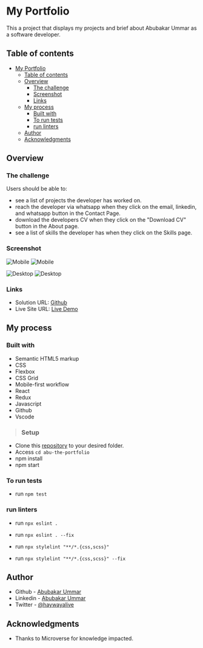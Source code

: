 # My Portfolio

This a project that displays my projects and brief about Abubakar Ummar as a software developer.

## Table of contents

- [My Portfolio](#my-portfolio)
  - [Table of contents](#table-of-contents)
  - [Overview](#overview)
    - [The challenge](#the-challenge)
    - [Screenshot](#screenshot)
    - [Links](#links)
  - [My process](#my-process)
    - [Built with](#built-with)
    - [To run tests](#to-run-tests)
    - [run linters](#run-linters)
  - [Author](#author)
  - [Acknowledgments](#acknowledgments)

## Overview

### The challenge

Users should be able to:

- see a list of projects the developer has worked on.
- reach the developer via whatsapp when they click on the email, linkedin, and whatsapp button in the Contact Page.
- download the developers CV when they click on the "Download CV" button in the About page.
- see a list of skills the developer has when they click on the Skills page.

### Screenshot

![Mobile](public/project_screenshot/mobile-light.png)
![Mobile](public/project_screenshot/mobile-dark.png)

![Desktop](public/project_screenshot/desk-light.png)
![Desktop](public/project_screenshot/desk-dark.png)

### Links

- Solution URL: [Github](https://github.com/Haywayaheadshot/abu-the-portfolio)
- Live Site URL: [Live Demo](https://abubakar-ummar-portfolio.netlify.app/)

## My process

### Built with

- Semantic HTML5 markup
- CSS
- Flexbox
- CSS Grid
- Mobile-first workflow
- React
- Redux
- Javascript
- Github
- Vscode

>### Setup

- Clone this [repository](https://github.com/Haywayaheadshot/abu-the-portfolio.git) to your desired folder.
- Access `cd abu-the-portfolio`
- npm install
- npm start

### To run tests

- run `npm test`

### run linters
<!-- For eslint errors -->
- run `npx eslint .`
  
<!-- To correct eslint errors -->
- run `npx eslint . --fix`
  
<!-- For styelint -->
- run `npx stylelint "**/*.{css,scss}"`
  
<!-- To correct stylelint errors -->
- run `npx stylelint "**/*.{css,scss}" --fix`

## Author

- Github - [Abubakar Ummar](https://github.com/Haywayaheadshot)
- Linkedin - [Abubakar Ummar](https://www.linkedin.com/in/abubakar-ummar/)
- Twitter - [@haywayalive](https://twitter.com/haywayalive)

## Acknowledgments

- Thanks to Microverse for knowledge impacted.